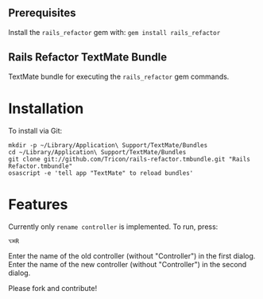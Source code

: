 Prerequisites
-------------
Install the `rails_refactor` gem with: `gem install rails_refactor`

Rails Refactor TextMate Bundle
------------------------------

TextMate bundle for executing the `rails_refactor` gem commands.

Installation
============

To install via Git:

    mkdir -p ~/Library/Application\ Support/TextMate/Bundles
    cd ~/Library/Application\ Support/TextMate/Bundles
    git clone git://github.com/Tricon/rails-refactor.tmbundle.git "Rails Refactor.tmbundle"
    osascript -e 'tell app "TextMate" to reload bundles'

Features
=================

Currently only `rename controller` is implemented. To run, press:

`⌥⌘R`

Enter the name of the old controller (without "Controller") in the first dialog. Enter the name of the new controller (without "Controller") in the second dialog.

Please fork and contribute!